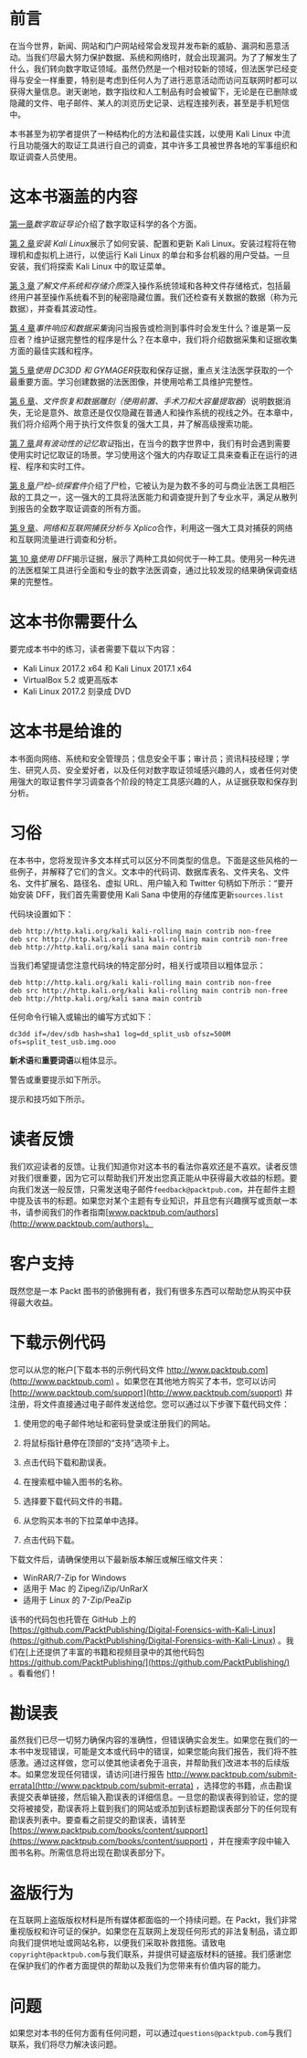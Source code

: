 # 前言

在当今世界，新闻、网站和门户网站经常会发现并发布新的威胁、漏洞和恶意活动。当我们尽最大努力保护数据、系统和网络时，就会出现漏洞。为了了解发生了什么，我们转向数字取证领域。虽然仍然是一个相对较新的领域，但法医学已经变得与安全一样重要，特别是考虑到任何人为了进行恶意活动而访问互联网时都可以获得大量信息。谢天谢地，数字指纹和人工制品有时会被留下，无论是在已删除或隐藏的文件、电子邮件、某人的浏览历史记录、远程连接列表，甚至是手机短信中。

本书甚至为初学者提供了一种结构化的方法和最佳实践，以使用 Kali Linux 中流行且功能强大的取证工具进行自己的调查，其中许多工具被世界各地的军事组织和取证调查人员使用。

# 这本书涵盖的内容

[第一章](01.html)*数字取证导论*介绍了数字取证科学的各个方面。

[第 2 章](02.html)*安装 Kali Linux*展示了如何安装、配置和更新 Kali Linux。安装过程将在物理机和虚拟机上进行，以使运行 Kali Linux 的单台和多台机器的用户受益。一旦安装，我们将探索 Kali Linux 中的取证菜单。

[第 3 章](03.html)*了解文件系统和存储介质*深入操作系统领域和各种文件存储格式，包括最终用户甚至操作系统看不到的秘密隐藏位置。我们还检查有关数据的数据（称为元数据），并查看其波动性。

[第 4 章](04.html)*事件响应和数据采集*询问当报告或检测到事件时会发生什么？谁是第一反应者？维护证据完整性的程序是什么？在本章中，我们将介绍数据采集和证据收集方面的最佳实践和程序。

[第 5 章](05.html)*使用 DC3DD 和 GYMAGER*获取和保存证据，重点关注法医学获取的一个最重要方面。学习创建数据的法医图像，并使用哈希工具维护完整性。

[第 6 章](06.html)、*文件恢复和数据雕刻（使用前置、手术刀和大容量提取器*）说明数据消失，无论是意外、故意还是仅仅隐藏在普通人和操作系统的视线之外。在本章中，我们将介绍两个用于执行文件恢复的强大工具，并了解高级搜索功能。

[第 7 章](07.html)*具有波动性的记忆取证*指出，在当今的数字世界中，我们有时会遇到需要使用实时记忆取证的场景。学习使用这个强大的内存取证工具来查看正在运行的进程、程序和实时工件。

[第 8 章](08.html)*尸检–侦探套件*介绍了尸检，它被认为是为数不多的可与商业法医工具相匹敌的工具之一，这一强大的工具将法医能力和调查提升到了专业水平，满足从散列到报告的全数字取证调查的所有方面。

[第 9 章](09.html)、*网络和互联网捕获分析与 Xplico*合作，利用这一强大工具对捕获的网络和互联网流量进行调查和分析。

[第 10 章](10.html)*使用 DFF*揭示证据，展示了两种工具如何优于一种工具。使用另一种先进的法医框架工具进行全面和专业的数字法医调查，通过比较发现的结果确保调查结果的完整性。

# 这本书你需要什么

要完成本书中的练习，读者需要下载以下内容：

*   Kali Linux 2017.2 x64 和 Kali Linux 2017.1 x64
*   VirtualBox 5.2 或更高版本
*   Kali Linux 2017.2 刻录成 DVD

# 这本书是给谁的

本书面向网络、系统和安全管理员；信息安全干事；审计员；资讯科技经理；学生、研究人员、安全爱好者，以及任何对数字取证领域感兴趣的人，或者任何对使用强大的取证套件学习调查各个阶段的特定工具感兴趣的人，从证据获取和保存到分析。

# 习俗

在本书中，您将发现许多文本样式可以区分不同类型的信息。下面是这些风格的一些例子，并解释了它们的含义。文本中的代码词、数据库表名、文件夹名、文件名、文件扩展名、路径名、虚拟 URL、用户输入和 Twitter 句柄如下所示：“要开始安装 DFF，我们首先需要使用 Kali Sana 中使用的存储库更新`sources.list`

代码块设置如下：

```
deb http://http.kali.org/kali kali-rolling main contrib non-free
deb src http://http.kali.org/kali kali-rolling main contrib non-free
deb http://http.kali.org/kali sana main contrib 
```

当我们希望提请您注意代码块的特定部分时，相关行或项目以粗体显示：

```
deb http://http.kali.org/kali kali-rolling main contrib non-free
deb src http://http.kali.org/kali kali-rolling main contrib non-free
deb http://http.kali.org/kali sana main contrib 
```

任何命令行输入或输出的编写方式如下：

```
dc3dd if=/dev/sdb hash=sha1 log=dd_split_usb ofsz=500M ofs=split_test_usb.img.ooo
```

**新术语**和**重要词语**以粗体显示。

警告或重要提示如下所示。

提示和技巧如下所示。

# 读者反馈

我们欢迎读者的反馈。让我们知道你对这本书的看法你喜欢还是不喜欢。读者反馈对我们很重要，因为它可以帮助我们开发出您真正能从中获得最大收益的标题。要向我们发送一般反馈，只需发送电子邮件`feedback@packtpub.com`，并在邮件主题中提及该书的标题。如果您对某个主题有专业知识，并且您有兴趣撰写或贡献一本书，请参阅我们的作者指南[www.packtpub.com/authors](http://www.packtpub.com/authors)。

# 客户支持

既然您是一本 Packt 图书的骄傲拥有者，我们有很多东西可以帮助您从购买中获得最大收益。

# 下载示例代码

您可以从您的帐户[下载本书的示例代码文件 http://www.packtpub.com](http://www.packtpub.com) 。如果您在其他地方购买了本书，您可以访问[http://www.packtpub.com/support](http://www.packtpub.com/support) 并注册，将文件直接通过电子邮件发送给您。您可以通过以下步骤下载代码文件：

1.  使用您的电子邮件地址和密码登录或注册我们的网站。
2.  将鼠标指针悬停在顶部的“支持”选项卡上。
3.  点击代码下载和勘误表。
4.  在搜索框中输入图书的名称。
5.  选择要下载代码文件的书籍。

6.  从您购买本书的下拉菜单中选择。
7.  点击代码下载。

下载文件后，请确保使用以下最新版本解压或解压缩文件夹：

*   WinRAR/7-Zip for Windows
*   适用于 Mac 的 Zipeg/iZip/UnRarX
*   适用于 Linux 的 7-Zip/PeaZip

该书的代码包也托管在 GitHub 上的[https://github.com/PacktPublishing/Digital-Forensics-with-Kali-Linux](https://github.com/PacktPublishing/Digital-Forensics-with-Kali-Linux) 。我们在[上还提供了丰富的书籍和视频目录中的其他代码包 https://github.com/PacktPublishing/](https://github.com/PacktPublishing/) 。看看他们！

# 勘误表

虽然我们已尽一切努力确保内容的准确性，但错误确实会发生。如果您在我们的一本书中发现错误，可能是文本或代码中的错误，如果您能向我们报告，我们将不胜感激。通过这样做，您可以使其他读者免于沮丧，并帮助我们改进本书的后续版本。如果您发现任何错误，请访问[进行报告 http://www.packtpub.com/submit-errata](http://www.packtpub.com/submit-errata) ，选择您的书籍，点击勘误表提交表单链接，然后输入勘误表的详细信息。一旦您的勘误表得到验证，您的提交将被接受，勘误表将上载到我们的网站或添加到该标题勘误表部分下的任何现有勘误表列表中。要查看之前提交的勘误表，请转至[https://www.packtpub.com/books/content/support](https://www.packtpub.com/books/content/support) ，并在搜索字段中输入图书名称。所需信息将出现在勘误表部分下。

# 盗版行为

在互联网上盗版版权材料是所有媒体都面临的一个持续问题。在 Packt，我们非常重视版权和许可证的保护。如果您在互联网上发现任何形式的非法复制品，请立即向我们提供地址或网站名称，以便我们采取补救措施。请致电`copyright@packtpub.com`与我们联系，并提供可疑盗版材料的链接。我们感谢您在保护我们的作者方面提供的帮助以及我们为您带来有价值内容的能力。

# 问题

如果您对本书的任何方面有任何问题，可以通过`questions@packtpub.com`与我们联系，我们将尽力解决该问题。